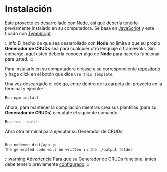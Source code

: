 # Instalación

Este proyecto es desarrollado con [Node](https://nodejs.org/en), así que debería tenerlo previamente instalado en su computadora. Se basa en [JavaScript](https://developer.mozilla.org/en-US/docs/Web/JavaScript) y está tipado con [TypeScript](https://www.typescriptlang.org/).

:::info
El hecho de que sea desarrollado con **Node** no limita a que su propio **Generador de CRUDs** sea para cualquier otro lenguaje o framewoks. Sin embargo, aquí usted debería conocer algo de **Node** para hacerlo funcionar para usted.
:::

Para instalarlo en su computadora dirijase a su correspondiente [repositorio](https://github.com/ecanquiz/node-auto-crudx) y haga click en el botón que dice `Use this template`.

Una vez descargado el código, entre dentro de la carpeta del proyecto en la terminal y ejecute:

```sh
Run npm install
```

Ahora, para mantener la compilación mientras crea sus plantillas (para su **Generador de CRUDs**) ejecutate el siguiente comando.

```sh
Run tsc --watch
```

Abra otra terminal para ejecutar su Generador de CRUDs.

```sh

Run nodemon dist/app.js
The generated code will be written in the ./output folder
```

:::warning Advertencia
Para que su Generador de CRUDs funcione, antes debe tenerlo previamente [configurado](./config-folder.html).
:::
